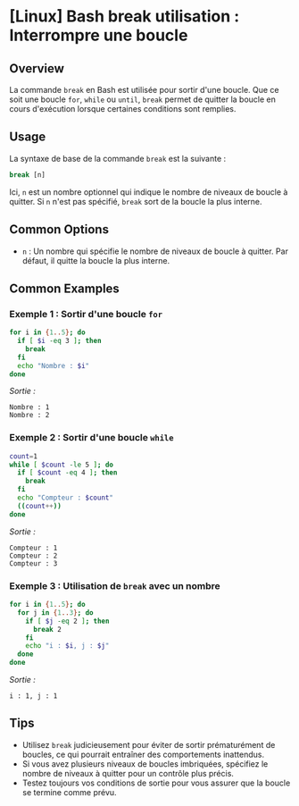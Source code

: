 # [Linux] Bash break utilisation : Interrompre une boucle

## Overview
La commande `break` en Bash est utilisée pour sortir d'une boucle. Que ce soit une boucle `for`, `while` ou `until`, `break` permet de quitter la boucle en cours d'exécution lorsque certaines conditions sont remplies.

## Usage
La syntaxe de base de la commande `break` est la suivante :

```bash
break [n]
```

Ici, `n` est un nombre optionnel qui indique le nombre de niveaux de boucle à quitter. Si `n` n'est pas spécifié, `break` sort de la boucle la plus interne.

## Common Options
- `n` : Un nombre qui spécifie le nombre de niveaux de boucle à quitter. Par défaut, il quitte la boucle la plus interne.

## Common Examples

### Exemple 1 : Sortir d'une boucle `for`
```bash
for i in {1..5}; do
  if [ $i -eq 3 ]; then
    break
  fi
  echo "Nombre : $i"
done
```
*Sortie :*
```
Nombre : 1
Nombre : 2
```

### Exemple 2 : Sortir d'une boucle `while`
```bash
count=1
while [ $count -le 5 ]; do
  if [ $count -eq 4 ]; then
    break
  fi
  echo "Compteur : $count"
  ((count++))
done
```
*Sortie :*
```
Compteur : 1
Compteur : 2
Compteur : 3
```

### Exemple 3 : Utilisation de `break` avec un nombre
```bash
for i in {1..5}; do
  for j in {1..3}; do
    if [ $j -eq 2 ]; then
      break 2
    fi
    echo "i : $i, j : $j"
  done
done
```
*Sortie :*
```
i : 1, j : 1
```

## Tips
- Utilisez `break` judicieusement pour éviter de sortir prématurément de boucles, ce qui pourrait entraîner des comportements inattendus.
- Si vous avez plusieurs niveaux de boucles imbriquées, spécifiez le nombre de niveaux à quitter pour un contrôle plus précis.
- Testez toujours vos conditions de sortie pour vous assurer que la boucle se termine comme prévu.